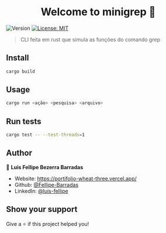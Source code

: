 <h1 align="center">Welcome to minigrep 👋</h1>
<p>
  <img alt="Version" src="https://img.shields.io/badge/version-1.0-blue.svg?cacheSeconds=2592000" />
  <a href="#" target="_blank">
    <img alt="License: MIT" src="https://img.shields.io/badge/License-MIT-yellow.svg" />
  </a>
</p>

> CLI feita em rust que simula as funções do comando grep

## Install

```sh
cargo build
```

## Usage

```sh
cargo run <ação> <pesquisa> <arquivo>
```

## Run tests

```sh
cargo test -- --test-threads=1
```

## Author

👤 **Luis Fellipe Bezerra Barradas**

* Website: https://portifolio-wheat-three.vercel.app/
* Github: [@Fellipe-Barradas](https://github.com/Fellipe-Barradas)
* LinkedIn: [@luis-fellipe](https://linkedin.com/in/luis-fellipe)

## Show your support

Give a ⭐️ if this project helped you!